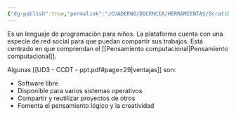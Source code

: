 ```yaml
---
{"dg-publish":true,"permalink":"/CUADERNO/DOCENCIA/HERRAMIENTAS/Scratch/"}
---
```


Es un lenguaje de programación para niños. La plataforma cuenta con una especie de red social para que puedan compartir sus trabajos. Está centrado en que comprendan el [[Pensamiento computacional\|Pensamiento computacional]].

Algunas [[UD3 - CCDT - ppt.pdf#page=29|ventajas]] son:
- Software libre
- Disponible para varios sistemas operativos
- Compartir y reutilizar proyectos de otros
- Fomenta el pensamiento lógico y la creatividad